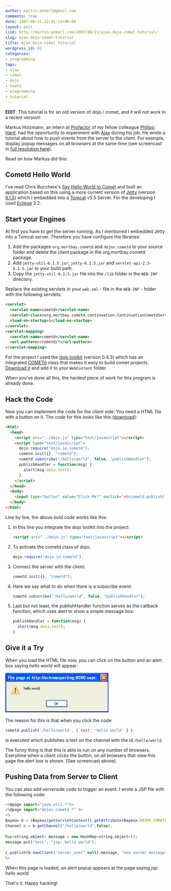 ```yaml
---
author: martin.ankerl@gmail.com
comments: true
date: 2007-08-21 12:41:22+00:00
layout: post
link: http://martin.ankerl.com/2007/08/21/ajax-dojo-comet-tutorial/
slug: ajax-dojo-comet-tutorial
title: Ajax Dojo Comet Tutorial
wordpress_id: 92
categories:
- programming
tags:
- ajax
- comet
- dojo
- howto
- programming
- tutorial
---
```


**EDIT**: This tutorial is for an old version of dojo / comet, and it will not work in a recent version!

Markus Holzmann, an intern at [Profactor](http://www.profactor.at/) of my fellow colleague [Philipp Hartl](http://leanaustria.net/), had the opportunity to experiment with [Ajax](http://en.wikipedia.org/wiki/Ajax_(programming)) during his job. He wrote a tutorial about how to push events from the server to the client. For example, display popup messages on all browsers at the same time (see screencast in [full resolution here](/files/2007/08/hello_comet.html)).

Read on how Markus did this:

## Cometd Hello World

I've read Chris Bucchere's [Say Hello World to Comet](http://thebdgway.blogspot.com/2006/11/say-hello-world-to-comet.html) and built an application based on this using a more current version of [Jetty](http://www.mortbay.org/) (version [6.1.5](http://dist.codehaus.org/jetty/jetty-6.1.5/)) which I embedded into a [Tomcat](http://tomcat.apache.org/) v5.5 Server. For the developing I used [Eclipse](http://www.eclipse.org/) 3.2.


## Start your Engines

At first you have to get the server running. As I mentioned I embedded Jetty into a Tomcat server. Therefore you have configure the libraries:

1. Add the packages `org.mortbay.cometd` and `dojox.cometd` to your source folder and delete the client package in the org.mortbay.cometd package.
1. Add `jetty-util-6.1.5.jar`, `jetty-6.1.5.jar` and `servlet-api-2.5-6.1.5.jar` to your build path.
1. Copy the `jetty-util-6.1.5.jar` file into the `/lib` folder in the `WEB-INF` directory.

Replace the existing servlets in your `web.xml` - file in the `WEB-INF` - folder with the following servlets:

```xml
<servlet>
  <servlet-name>cometd</servlet-name>
  <servlet-class>org.mortbay.cometd.continuation.ContinuationCometdServlet</servlet-class>
  <load-on-startup>1</load-on-startup>
</servlet>
<servlet-mapping>
  <servlet-name>cometd</servlet-name>
  <url-pattern>/cometd/*</url-pattern>
</servlet-mapping>
```

For the project I used the [dojo toolkit](http://dojotoolkit.org/) (version 0.4.3) which has an integrated [COMETd](http://www.cometd.com/) class that makes it easy to build comet projects. [Download it](http://download.dojotoolkit.org/release-0.4.3/dojo-0.4.3-ajax.tar.gz) and add it to your `WebContent` folder.

When you've done all this, the hardest piece of work for this program is already done.

## Hack the Code

Now you can implement the code for the client side: You need a HTML file with a button on it. The code for this looks like this ([download](/files/2007/08/hello_comet_test.html)):

```html
<html>
  <head>
    <script src="../dojo.js" type="text/javascript"></script>
    <script type="text/javascript">
      dojo.require("dojo.io.cometd");
      cometd.init({}, "cometd");
      cometd.subscribe("/hello/world", false, "publishHandler");
      publishHandler = function(msg) {
        alert(msg.data.test);
      }
    </script>
  </head>
  <body>
    <input type="button" value="Click Me!" onclick="<b>cometd.publish('/hello/world', { test: 'hello world' } )</b>">
  </body>
</html>
```

Line by line, the above bold code works like this:


1. In this line you integrate the dojo toolkit into the project:
   ```html
   <script src="../dojo.js" type="text/javascript"></script>
   ```

1. To activate the cometd class of dojo: 
   ```javascript
   dojo.require("dojo.io.cometd");
   ```

1. Connect the server with the client: 
   ```javascript
   cometd.init({}, "cometd");
   ```

1. Here we say what to do when there is a subscribe event: 
   ```javascript    
   cometd.subscribe("/hello/world", false, "publishHandler");
   ```

1. Last but not least, the publishHandler function serves as the callback function, which uses alert to show a simple message box: 
   ```javascript    
   publishHandler = function(msg) {
     alert(msg.data.test);
   }
   ```

## Give it a Try


When you load the HTML file now, you can click on the button and an alert box saying _hello world_ will appear:


![Hello World](/img/2007/08/helloworld.png)


The reason for this is that when you click the code 
    
```javascript
cometd.publish('/hello/world', { test: 'hello world' } )
```

is executed which publishes a text on the channel with the id `/hello/world`.

The funny thing is that this is able to run on any number of browsers. Everytime when a client clicks the button, on _all_ browsers that view this page the alert box is shown. (See screencast above).


## Pushing Data from Server to Client

You can also add serverside code to trigger an event. I wrote a JSP file with the following code:

```javascript   
<%@page import="java.util.*"%>
<%@page import="dojox.cometd.*" %>
<%
Bayeux b = (Bayeux)getServletContext().getAttribute(Bayeux.DOJOX_COMETD_BAYEUX);
Channel c = b.getChannel("/hello/world",false);

Map<string,object> message = new HashMap<string,object>();
message.put("test", "jsp: hello world");

c.publish(b.newClient("server_user",null),message, "new server message");
%>
```

When this page is loaded, an alert popup appears at the page saying _jsp: hello world_.

That's it. Happy hacking!
